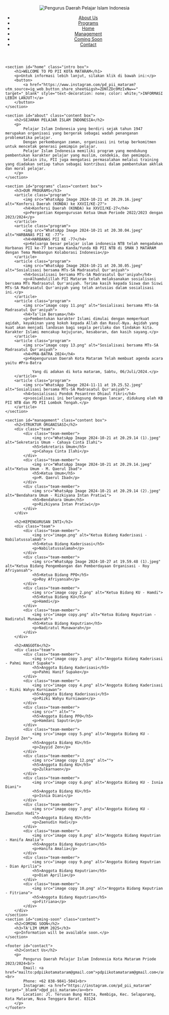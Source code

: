 <html lang="en">
<head>
    <meta charset="UTF-8">
    <meta name="viewport" content="width=device-width, initial-scale=1.0">
    <title>Pelajar Islam Indonesia</title>
    <link rel="stylesheet" href="style.css">
</head>

<body>
    <header>
        <div class="logo">
            <img src="IMG_9420.PNG" alt="Pengurus Daerah Pelajar Islam Indonesia">
        </div>
          <nav>
             <ul>
                <li><a href="#about">About Us</a></li>
                <li><a href="#programs">Programs</a></li>
                <li><a href="#home">Home</a></li>
                <li><a href="#management">Management</a></li>
                <li><a href="#coming-soon">Coming Soon</a></li>
                <li><a href="#contact">Contact</a></li>
            </ul>
        </nav>
    </header>

    <section id="home" class="intro box">
        <h1>WELCOME TO PD PII KOTA MATARAM</h1>
        <p>Untuk informasi lebih lanjut, silakan klik di bawah ini:</p>
        <button>
            <a href="https://www.instagram.com/pd_pii_mataram?utm_source=ig_web_button_share_sheet&igsh=ZDNlZDc0MzIxNw==" target="_blank" style="text-decoration: none; color: white;">INFORMASI LEBIH LANJUT!</a>
        </button>
    </section>

    <section id="about" class="content box">
        <h2>SEJARAH PELAJAR ISLAM INDONESIA</h2>
        <p>
            Pelajar Islam Indonesia yang berdiri sejak tahun 1947 merupakan organisasi yang bergerak sebagai wadah penanganan problematika pelajar. 
            Dengan perkembangan zaman, organisasi ini tetap berkomitmen untuk mencetak generasi pemimpin pelajar. 
            Pelajar Islam Indonesia memiliki program yang mendukung pembentukan karakter pelajar yang muslim, cendekia, dan pemimpin. 
            Selain itu, PII juga mengatasi permasalahan melalui training yang diadakan setiap tahun sebagai kontribusi dalam pembentukan akhlak dan moral pelajar.
        </p>
    </section>

    <section id="programs" class="content box">
        <h3>OUR PROGRAMS</h3>
        <article class="program">
            <img src="WhatsApp Image 2024-10-21 at 20.29.16.jpeg" alt="Konfersi Daerah (KONDA) ke XXVII/KE-27">
            <h4>Konfersi Daerah (KONDA) ke XXVII/KE-27</h4>
            <p>Pergantian Kepengurusan Ketua Umum Periode 2022/2023 dengan 2023/2024</p>
        </article>
        <article class="program">
            <img src="WhatsApp Image 2024-10-21 at 20.30.04.jpeg" alt="HARBANAS PII KE -77">
            <h4>HARBANAS PII KE -77</h4>
            <p>Keluarga besar pelajar islam indonesia NTB telah mengadakan Harbanas PII ke-77 bersama Kanda/Yunda KB PII NTB di SMAN 3 MATARAM dengan Tema Membangun Kolaborasi Indonesia</p>
        </article>
        <article class="program">
            <img src="WhatsApp Image 2024-10-21 at 20.30.05.jpeg" alt="Sosialisasi bersama MTs-SA Madrasatul Qur'aniyah">
            <h4>Sosialisasi bersama MTs-SA Madrasatul Qur'aniyah</h4>
            <p>Alhamdulillah PII Mataram telah melaksanakan sosialisasi bersama MTs Madrasatul Qur'aniyah. Terima kasih kepada Siswa dan Siswi MTs-SA Madrasatul Qur'aniyah yang telah antusias dalam sosialisasi ini.</p>
        </article>
        <article class="program">
            <img src="image copy 11.png" alt="Sosialisasi bersama MTs-SA Madrasatul Qur'aniyah">
            <h4>Ta'lim Bersama</h4>
            <p>Pembentukan karakter Islami dimulai dengan memperkuat aqidah, keyakinan yang kokoh kepada Allah dan Rasul-Nya. Aqidah yang kuat akan menjadi landasan bagi segala perilaku dan tindakan kita. Karakter Islami mencakup kejujuran, kesabaran, dan kasih sayang.</p>
        </article>
        <article class="program">
            <img src="image copy 13.png" alt="Sosialisasi bersama MTs-SA Madrasatul Qur'aniyah">
            <h4>PRA-BATRA 2024</h4>
            <p>Kepengurusan Daerah Kota Mataram Telah membuat agenda acara yaitu #Pra-Batra

                Yang di adakan di kota mataram, Sabtu, 06/Juli/2024.</p>
        </article>
        <article class="program">
            <img src="WhatsApp Image 2024-11-11 at 19.25.52.jpeg" alt="Sosialisasi bersama MTs-SA Madrasatul Qur'aniyah">
            <h4>Sosialisasi Pondok Pesantren Dhiaul Fikri</h4>
            <p>sosialisasi ini berlangsung dengan lancar, didukung oleh KB PII NTB dan PD PII Lombok Tengah.</p>
        </article>
    </section>

    <section id="management" class="content box">
        <h2>STRUKTUR ORGANISASI</h2>
        <div class="team">
            <div class="team-member">
                <img src="WhatsApp Image 2024-10-21 at 20.29.14 (1).jpeg" alt="Sekretaris Umum - Cahaya Cinta Ilahi">
                <h5>Sekretaris Umum</h5>
                <p>Cahaya Cinta Ilahi</p>
            </div>
            <div class="team-member">
                <img src="WhatsApp Image 2024-10-21 at 20.29.14.jpeg" alt="Ketua Umum - M. Qaerul Ibad">
                <h5>Ketua Umum</h5>
                <p>M. Qaerul Ibad</p>
            </div>
            <div class="team-member">
                <img src="WhatsApp Image 2024-10-21 at 20.29.14 (2).jpeg" alt="Bendahara Umum - Rizkiyana Intan Pratiwi">
                <h5>Bendahara Umum</h5>
                <p>Rizkiyana Intan Pratiwi</p>
            </div>
        </div>

        <h2>KEPENGURUSAN INTI</h2>
        <div class="team">
            <div class="team-member">
                <img src="image.png" alt="Ketua Bidang Kaderisasi - Nabilatussalamah">
                <h5>Ketua Bidang Kaderisasi</h5>
                <p>Nabilatussalamah</p>
            </div>
            <div class="team-member">
                <img src="WhatsApp Image 2024-10-27 at 19.59.48 (1).jpeg" alt="Ketua Bidang Pengembangan dan Pemberdayaan Organisasi - Roy Afriyansah">
                <h5>Ketua Bidang PPO</h5>
                <p>Roy Afriyansah</p>
            </div>
            <div class="team-member">
                <img src="image copy 2.png" alt="Ketua Bidang KU - Hamdi">
                <h5>Ketua Bidang KU</h5>
                <p>Hamdi</p>
            </div>
            <div class="team-member">
                <img src="image copy.png" alt="Ketua Bidang Keputrian - Nadiratul Munawarah">
                <h5>Ketua Bidang Keputrian</h5>
                <p>Nadiratul Munawarah</p>
            </div>
        </div>

        <h2>ANGGOTA</h2>
        <div class="team">
            <div class="team-member">
                <img src="image copy 3.png" alt="Anggota Bidang Kaderisasi - Pahmi Hanif Supake">
                <h5>Anggota Bidang Kaderisasi</h5>
                <p>Pahmi Hanif Supake</p>
            </div>
            <div class="team-member">
                <img src="image copy 4.png" alt="Anggota Bidang Kaderisasi - Rizki Wahyu Kurniawan">
                <h5>Anggota Bidang Kaderisasi</h5>
                <p>Rizki Wahyu Kurniawan</p>
            </div>
            <div class="team-member">
                <img src="" alt="">
                <h5>Anggota Bidang PPO</h5>
                <p>Hamdani Saputra</p>
            </div>
            <div class="team-member">
                <img src="image copy 5.png" alt="Anggota Bidang KU - Zayyid Zen">
                <h5>Anggota Bidang KU</h5>
                <p>Zayyid Zen</p>
            </div>
            <div class="team-member">
                <img src="image copy 12.png" alt="">
                <h5>Anggota Bidang KU</h5>
                <p>Zulkarnaen</p>
            </div>
            <div class="team-member">
                <img src="image copy 6.png" alt="Anggota Bidang KU - Isnia Diani">
                <h5>Anggota Bidang KU</h5>
                <p>Isnia Diani</p>
            </div>
            <div class="team-member">
                <img src="image copy 7.png" alt="Anggota Bidang KU - Zaenudin Hadi">
                <h5>Anggota Bidang KU</h5>
                <p>Zaenudin Hadi</p>
            </div>
            <div class="team-member">
                <img src="image copy 8.png" alt="Anggota Bidang Keputrian - Hanifa Amalia">
                <h5>Anggota Bidang Keputrian</h5>
                <p>Hanifa Amalia</p>
            </div>
            <div class="team-member">
                <img src="image copy 9.png" alt="Anggota Bidang Keputrian - Dian Aprilia">
                <h5>Anggota Bidang Keputrian</h5>
                <p>Dian Aprilia</p>
            </div>
            <div class="team-member">
                <img src="image copy 10.png" alt="Anggota Bidang Keputrian - Fitriana">
                <h5>Anggota Bidang Keputrian</h5>
                <p>Fitriana</p>
            </div>
        </div>
    </section>
    <section id="coming-soon" class="content">
        <h2>COMING SOON</h2>
        <h3>TA'LIM UMUM 2025</h3>
        <p>Information will be available soon.</p>
    </section>

    <footer id="contact">
        <h2>Contact Us</h2>
        <p>
            Pengurus Daerah Pelajar Islam Indonesia Kota Mataram Priode 2023/2024<br>
            Email: <a href="mailto:pdpiikotamataram@gmail.com">pdpiikotamataram@gmail.com</a><br>
            Phone: +62 838-9841-5041<br>
            Instagram: <a href="https://instagram.com/pd_pii_mataram" target="_blank">@pd_pii_mataram</a><br>
            Location: Jl. Terusan Bung Hatta, Rembiga, Kec. Selaparang, Kota Mataram, Nusa Tenggara Barat. 83124
        </p>
    </footer>
</body>
</html>
